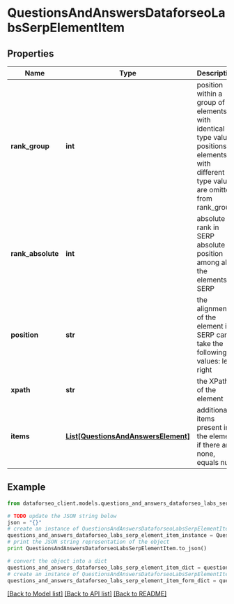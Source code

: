 # QuestionsAndAnswersDataforseoLabsSerpElementItem


## Properties

Name | Type | Description | Notes
------------ | ------------- | ------------- | -------------
**rank_group** | **int** | position within a group of elements with identical type values positions of elements with different type values are omitted from rank_group | [optional] 
**rank_absolute** | **int** | absolute rank in SERP absolute position among all the elements in SERP | [optional] 
**position** | **str** | the alignment of the element in SERP can take the following values: left, right | [optional] 
**xpath** | **str** | the XPath of the element | [optional] 
**items** | [**List[QuestionsAndAnswersElement]**](QuestionsAndAnswersElement.md) | additional items present in the element if there are none, equals null | [optional] 

## Example

```python
from dataforseo_client.models.questions_and_answers_dataforseo_labs_serp_element_item import QuestionsAndAnswersDataforseoLabsSerpElementItem

# TODO update the JSON string below
json = "{}"
# create an instance of QuestionsAndAnswersDataforseoLabsSerpElementItem from a JSON string
questions_and_answers_dataforseo_labs_serp_element_item_instance = QuestionsAndAnswersDataforseoLabsSerpElementItem.from_json(json)
# print the JSON string representation of the object
print QuestionsAndAnswersDataforseoLabsSerpElementItem.to_json()

# convert the object into a dict
questions_and_answers_dataforseo_labs_serp_element_item_dict = questions_and_answers_dataforseo_labs_serp_element_item_instance.to_dict()
# create an instance of QuestionsAndAnswersDataforseoLabsSerpElementItem from a dict
questions_and_answers_dataforseo_labs_serp_element_item_form_dict = questions_and_answers_dataforseo_labs_serp_element_item.from_dict(questions_and_answers_dataforseo_labs_serp_element_item_dict)
```
[[Back to Model list]](../README.md#documentation-for-models) [[Back to API list]](../README.md#documentation-for-api-endpoints) [[Back to README]](../README.md)


